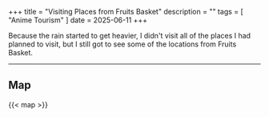 +++
title = "Visiting Places from Fruits Basket"
description = ""
tags = [
  "Anime Tourism"
]
date = 2025-06-11
+++


Because the rain started to get heavier, I didn't visit all of the places I had planned to visit, but I still got to see some of the locations from Fruits Basket.


---

## Map

{{< map >}}
